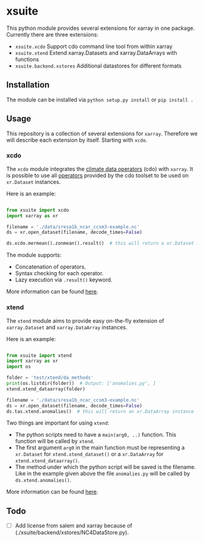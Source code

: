 # xsuite
This python module provides several extensions for xarray in one package.
Currently there are three extensions:

- `xsuite.xcdo` Support cdo command line tool from within xarray
- `xsuite.xtend` Extend xarray.Datasets and xarray.DataArrays with functions
- `xsuite.backend.xstores` Additional datastores for different formats

## Installation
The module can be installed via `python setup.py install` or `pip install .`

## Usage

This repository is a collection of several extensions for `xarray`. Therefore
we will describe each extension by itself. Starting with `xcdo`.

### xcdo

The `xcdo` module integrates the [climate data operators](https://code.mpimet.mpg.de/projects/cdo)
(cdo) with `xarray`. It is possible to use all [operators](https://code.mpimet.mpg.de/projects/cdo/embedded/index.html)
provided by the cdo toolset to be used on `xr.Dataset` instances.

Here is an example:

```python

from xsuite import xcdo
import xarray as xr

filename = './data/sresa1b_ncar_ccsm3-example.nc'
ds = xr.open_dataset(filename, decode_times=False)

ds.xcdo.mermean().zonmean().result()  # this will return a xr.Dataset instance

```

The module supports:
- Concatenation of operators.
- Syntax checking for each operator.
- Lazy execution via `.result()` keyword.

More information can be found [here](xsuite/xcdo/README.md).


### xtend

The `xtend` module aims to provide easy on-the-fly extension of `xarray.Dataset`
and `xarray.DataArray` instances.

Here is an example:

```python

from xsuite import xtend
import xarray as xr
import os

folder = 'test/xtend/da_methods'
print(os.listdir(folder))  # Output: ['anomalies.py', ]
xtend.xtend_dataarray(folder)

filename = './data/sresa1b_ncar_ccsm3-example.nc'
ds = xr.open_dataset(filename, decode_times=False)
ds.tas.xtend.anomalies()  # this will return an xr.DataArray instance
```

Two things are important for using `xtend`:
- The python scripts need to have a `main(arg0, ..)` function. This function will be
called by `xtend`.
- The first argument `arg0` in the main function must be representing
a `xr.Dataset` for `xtend.xtend_dataset()` or a `xr.DataArray` for `xtend.xtend_dataarray()`.
- The method under which the python script will be saved is the filename. Like
in the example given above the file `anomalies.py` will be called by `ds.xtend.anomalies()`.

More information can be found [here](xsuite/xtend/README.md).

## Todo

- [ ] Add license from salem and xarray because of (./xsuite/backend/xstores/NC4DataStore.py).
